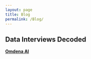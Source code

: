 ```yaml
---
layout: page
title: Blog
permalink: /Blog/
---
```


## Data Interviews Decoded

[**Omdena AI**](https://omdena.com)
 
